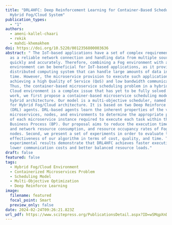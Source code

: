 ```yaml
---
title: "DRL4HFC: Deep Reinforcement Learning for Container-Based Scheduling in
  Hybrid Fog/Cloud System"
publication_types:
  - "1"
authors:
  - ameni-kallel-chaari
  - rekik
  - mahdi-khemakhem
doi: https://doi.org/10.5220/0012356800003636
abstract: " The IoT-based applications have a set of complex requirements, such
  as a reliable network connection and handling data from multiple sources
  quickly and accurately. Therefore, combining a Fog environment with a Cloud
  environment can be beneficial for IoT-based applications, as it provides a
  distributed computing system that can handle large amounts of data in real
  time. However, the microservice provision to execute such applications with
  achieving a high Quality of Service (QoS) and low bandwidth communications.
  Thus, the container-based microservice scheduling problem in a hybrid Fog and
  Cloud environment is a complex issue that has yet to be fully solved. In this
  work, we first propose a container-based microservice scheduling model for a
  hybrid architecture. Our model is a multi-objective scheduler, named DRL4HFC,
  for Hybrid Fog/Cloud architecture. It is based on two Deep Reinforce Learning
  (DRL) agents. DRL-based agents learn the inherent properties of the various
  microservices, nodes, and environments to determine the appropriate placement
  of each microservice instance required to execute each task within the
  Business Process (BP). Our proposal aims to reduce the execution time, compute
  and network resource consumption, and resource occupancy rates of Fog/Cloud
  nodes. Second, we present a set of experiments in order to evaluate the
  effectiveness of our algorithm in terms of cost, quality, and time. The
  experimental results demonstrate that DRL4HFC achieves faster execution times,
  lower communication costs and better balanced resource loads."
draft: false
featured: false
tags:
  - Hybrid Fog/Cloud Environment
  - Containerized Microservices Problem
  - Scheduling Model
  - Multi-Objective Optimization
  - Deep Reinforce Learning
image:
  filename: featured
  focal_point: Smart
  preview_only: false
date: 2024-02-24T09:26:21.823Z
url_pdf: https://www.scitepress.org/PublicationsDetail.aspx?ID=wSMqpXnDy5M=&t=1
---
```


